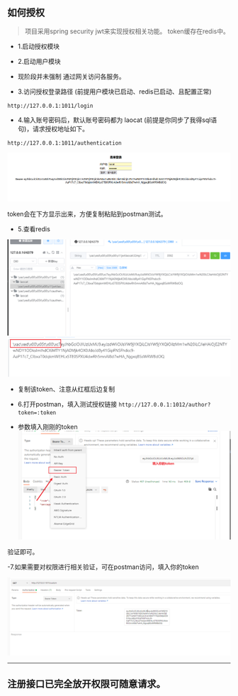 ## 如何授权

> 项目采用spring security jwt来实现授权相关功能。 token缓存在redis中。

- 1.启动授权模块
- 2.启动用户模块

- 现阶段并未强制 通过网关访问各服务。


- 3.访问授权登录路径 (前提用户模块已启动、redis已启动、且配置正常)

```shell
http://127.0.0.1:1011/login
```

- 4.输入账号密码后，默认账号密码都为 laocat (前提是你同步了我得sql语句)，请求授权地址如下。

```shell
http://127.0.0.1:1011/authentication
```
![img_2.png](img_2.png)

token会在下方显示出来，方便复制粘贴到postman测试。
- 5.查看redis

![img_3.png](img_3.png)
![img_4.png](img_4.png)

- 复制该token、注意从红框后边复制

- 6.打开postman，填入测试授权链接
  `http://127.0.0.1:1012/author?token=:token`

- 参数填入刚刚的token
  ![img_5.png](img_5.png)

验证即可。

-7.如果需要对权限进行相关验证，可在postman访问，填入你的token

![img_6.png](img_6.png)

-----

## 注册接口已完全放开权限可随意请求。